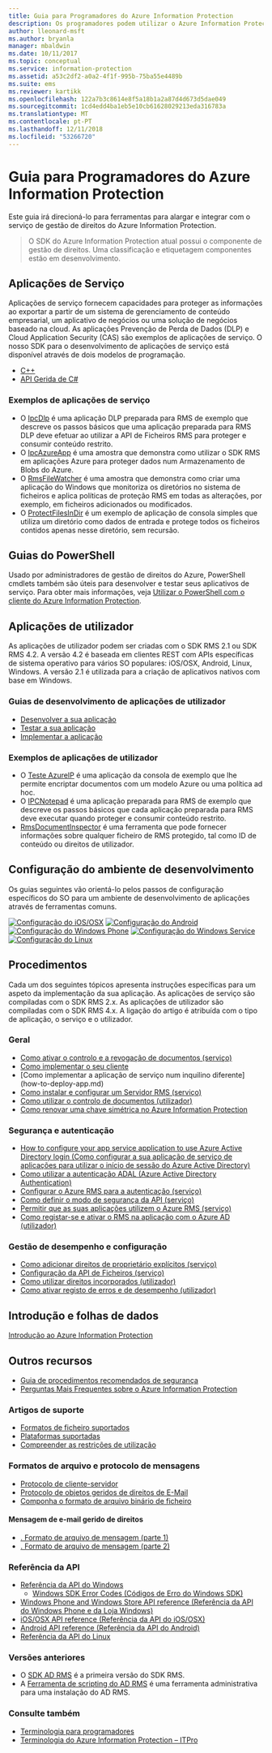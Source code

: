 ```yaml
---
title: Guia para Programadores do Azure Information Protection
description: Os programadores podem utilizar o Azure Information Protection para proteger e gerir ficheiros de todos os tipos
author: lleonard-msft
ms.author: bryanla
manager: mbaldwin
ms.date: 10/11/2017
ms.topic: conceptual
ms.service: information-protection
ms.assetid: a53c2df2-a0a2-4f1f-995b-75ba55e4489b
ms.suite: ems
ms.reviewer: kartikk
ms.openlocfilehash: 122a7b3c8614e8f5a18b1a2a87d4d673d5dae049
ms.sourcegitcommit: 1cd4edd4ba1eb5e10cb61628029213eda316783a
ms.translationtype: MT
ms.contentlocale: pt-PT
ms.lasthandoff: 12/11/2018
ms.locfileid: "53266720"
---
```

# <a name="azure-information-protection-developers-guide"></a>Guia para Programadores do Azure Information Protection

Este guia irá direcioná-lo para ferramentas para alargar e integrar com o serviço de gestão de direitos do Azure Information Protection.

>O SDK do Azure Information Protection atual possui o componente de gestão de direitos. Uma classificação e etiquetagem componentes estão em desenvolvimento.

## <a name="service-applications"></a>Aplicações de Serviço

Aplicações de serviço fornecem capacidades para proteger as informações ao exportar a partir de um sistema de gerenciamento de conteúdo empresarial, um aplicativo de negócios ou uma solução de negócios baseado na cloud. As aplicações Prevenção de Perda de Dados (DLP) e Cloud Application Security (CAS) são exemplos de aplicações de serviço. O nosso SDK para o desenvolvimento de aplicações de serviço está disponível através de dois modelos de programação.

- [C++](https://www.microsoft.com/download/details.aspx?id=38397)
- [API Gerida de C#](https://github.com/Azure-Samples/Azure-Information-Protection-Samples/tree/master/IpcManagedAPI)

### <a name="examples-of-service-applications"></a>Exemplos de aplicações de serviço

- O [IpcDlp](https://github.com/Azure-Samples/active-directory-dotnet-rms) é uma aplicação DLP preparada para RMS de exemplo que descreve os passos básicos que uma aplicação preparada para RMS DLP deve efetuar ao utilizar a API de Ficheiros RMS para proteger e consumir conteúdo restrito.
- O [IpcAzureApp](https://github.com/Azure-Samples/active-directory-dotnet-rms) é uma amostra que demonstra como utilizar o SDK RMS em aplicações Azure para proteger dados num Armazenamento de Blobs do Azure.
- O [RmsFileWatcher](https://github.com/Azure-Samples/active-directory-dotnet-rms) é uma amostra que demonstra como criar uma aplicação do Windows que monitoriza os diretórios no sistema de ficheiros e aplica políticas de proteção RMS em todas as alterações, por exemplo, em ficheiros adicionados ou modificados.
- O [ProtectFilesInDir](https://github.com/Azure-Samples/Azure-Information-Protection-Samples/tree/master/ProtectFilesInDir) é um exemplo de aplicação de consola simples que utiliza um diretório como dados de entrada e protege todos os ficheiros contidos apenas nesse diretório, sem recursão.

## <a name="powershell-guides"></a>Guias do PowerShell

Usado por administradores de gestão de direitos do Azure, PowerShell cmdlets também são úteis para desenvolver e testar seus aplicativos de serviço. Para obter mais informações, veja [Utilizar o PowerShell com o cliente do Azure Information Protection](/azure/information-protection/rms-client/client-admin-guide-powershell).

## <a name="user-applications"></a>Aplicações de utilizador

As aplicações de utilizador podem ser criadas com o SDK RMS 2.1 ou SDK RMS 4.2.
A versão 4.2 é baseada em clientes REST com APIs específicas de sistema operativo para vários SO populares: iOS/OSX, Android, Linux, Windows. A versão 2.1 é utilizada para a criação de aplicativos nativos com base em Windows.

### <a name="user-application-development-guides"></a>Guias de desenvolvimento de aplicações de utilizador

- [Desenvolver a sua aplicação](developing-your-application.md)
- [Testar a sua aplicação](how-to-set-up-your-test-environment.md)
- [Implementar a aplicação](deploying-your-application.md)

### <a name="user-application-samples"></a>Exemplos de aplicações de utilizador

- O [Teste AzureIP](https://github.com/Azure-Samples/Azure-Information-Protection-Samples/tree/master/AzureIP_Test) é uma aplicação da consola de exemplo que lhe permite encriptar documentos com um modelo Azure ou uma política ad hoc.
- O [IPCNotepad](https://github.com/Azure-Samples/Azure-Information-Protection-Samples/tree/master/AzureIP_Test) é uma aplicação preparada para RMS de exemplo que descreve os passos básicos que cada aplicação preparada para RMS deve executar quando proteger e consumir conteúdo restrito.
- [RmsDocumentInspector](https://github.com/Azure-Samples/active-directory-dotnet-rms) é uma ferramenta que pode fornecer informações sobre qualquer ficheiro de RMS protegido, tal como ID de conteúdo ou direitos de utilizador.

## <a name="development-environment-setup"></a>Configuração do ambiente de desenvolvimento

Os guias seguintes vão orientá-lo pelos passos de configuração específicos do SO para um ambiente de desenvolvimento de aplicações através de ferramentas comuns.

[![Configuração do iOS/OSX](../media/develop/ios-icon.png)](ios-sdk.md)
[![Configuração do Android](../media/develop/android-icon.png)](android-sdk.md)
[![Configuração do Windows Phone](../media/develop/windows-phone-icon.png)](windows-phone-apps.md)
[![Configuração do Windows Service](../media/develop/windows-icon.png)](install-the-rms-sdk.md)
[![Configuração do Linux](../media/develop/linux-icon.png)](linux-setup.md)


## <a name="how-tos"></a>Procedimentos

Cada um dos seguintes tópicos apresenta instruções específicas para um aspeto da implementação da sua aplicação. As aplicações de serviço são compiladas com o SDK RMS 2.x. As aplicações de utilizador são compiladas com o SDK RMS 4.x. A ligação do artigo é atribuída com o tipo de aplicação, o serviço e o utilizador.

### <a name="general"></a>Geral

- [Como ativar o controlo e a revogação de documentos (serviço)](tracking-content.md)
- [Como implementar o seu cliente](../rms-client/client-deployment-notes.md)
- [Como implementar a aplicação de serviço num inquilino diferente] (how-to-deploy-app.md)
- [Como instalar e configurar um Servidor RMS (serviço)](how-to-install-and-configure-an-rms-server.md)
- [Como utilizar o controlo de documentos (utilizador)](how-to-use-document-tracking.md)
- [Como renovar uma chave simétrica no Azure Information Protection](how-to-renew-symmetric-key.md)

### <a name="security-and-authentication"></a>Segurança e autenticação

- [How to configure your app service application to use Azure Active Directory login (Como configurar a sua aplicação de serviço de aplicações para utilizar o início de sessão do Azure Active Directory)](https://docs.microsoft.com/azure/app-service-mobile/app-service-mobile-how-to-configure-active-directory-authentication)
- [Como utilizar a autenticação ADAL (Azure Active Directory Authentication)](how-to-use-adal-authentication.md)
- [Configurar o Azure RMS para a autenticação (serviço)](adal-auth.md)
- [Como definir o modo de segurança da API (serviço)](setting-the-api-security-mode-api-mode.md)
- [Permitir que as suas aplicações utilizem o Azure RMS (serviço)](how-to-use-file-api-with-aadrm-cloud.md)
- [Como registar-se e ativar o RMS na aplicação com o Azure AD (utilizador)](authentication-integration.md)

### <a name="configuration-and-performance-management"></a>Gestão de desempenho e configuração

- [Como adicionar direitos de proprietário explícitos (serviço)](add-explicit-owner-rights.md)
- [Configuração da API de Ficheiros (serviço)](file-api-configuration.md)
- [Como utilizar direitos incorporados (utilizador)](built-in-rights-usage-restriction-reference.md)
- [Como ativar registo de erros e de desempenho (utilizador)](enabling-logging.md)

## <a name="introduction-and-datasheets"></a>Introdução e folhas de dados

[Introdução ao Azure Information Protection](https://www.microsoft.com/cloud-platform/azure-information-protection)

## <a name="other-resources"></a>Outros recursos

- [Guia de procedimentos recomendados de segurança](security-guidelines.md)
- [Perguntas Mais Frequentes sobre o Azure Information Protection](/azure/information-protection/faqs)

### <a name="support-articles"></a>Artigos de suporte

- [Formatos de ficheiro suportados](supported-file-formats.md)
- [Plataformas suportadas](supported-platforms.md)
- [Compreender as restrições de utilização](understanding-usage-restrictions.md)

### <a name="message-protocol-and-file-formats"></a>Formatos de arquivo e protocolo de mensagens

- [Protocolo de cliente-servidor](https://msdn.microsoft.com/library/cc243191.aspx)
- [Protocolo de objetos geridos de direitos de E-Mail](https://msdn.microsoft.com/library/cc463909(v=EXCHG.80).aspx)
- [Componha o formato de arquivo binário de ficheiro](https://msdn.microsoft.com/library/dd942138.aspx)

#### <a name="rights-managed-email-message"></a>Mensagem de e-mail gerido de direitos

- [. Formato de arquivo de mensagem (parte 1)](https://blogs.msdn.microsoft.com/openspecification/2009/11/06/msg-file-format-part-1/)
- [. Formato de arquivo de mensagem (parte 2)](https://blogs.msdn.microsoft.com/openspecification/2010/06/20/msg-file-format-rights-managed-email-message-part-2/)

### <a name="api-reference"></a>Referência da API

- [Referência da API do Windows](https://msdn.microsoft.com/library/hh535292.aspx)
  - [Windows SDK Error Codes (Códigos de Erro do Windows SDK)](https://msdn.microsoft.com/library/hh535248.aspx)
- [Windows Phone and Windows Store API reference (Referência da API do Windows Phone e da Loja Windows)](https://msdn.microsoft.com/library/dn891914.aspx)
- [iOS/OSX API reference (Referência da API do iOS/OSX)](https://msdn.microsoft.com/library/dn758306.aspx)
- [Android API reference (Referência da API do Android)](https://msdn.microsoft.com/library/dn758245.aspx)
- [Referência da API do Linux](https://azuread.github.io/rms-sdk-for-cpp/annotated.html)

### <a name="previous-versions"></a>Versões anteriores

- O [SDK AD RMS](https://msdn.microsoft.com/library/cc530379.aspx) é a primeira versão do SDK RMS.
- A [Ferramenta de scripting do AD RMS](https://msdn.microsoft.com/library/bb968797.aspx) é uma ferramenta administrativa para uma instalação do AD RMS.

### <a name="see-also"></a>Consulte também

- [Terminologia para programadores](terms.md)
- [Terminologia do Azure Information Protection – ITPro](../terminology.md)

